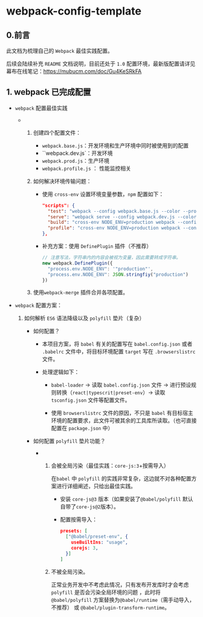 # webpack-config-template

## 0.前言

此文档为梳理自己的 `Webpack` 最佳实践配置。

后续会陆续补充 `README` 文档说明，目前还处于 `1.0` 配置环境，最新版配置请详见幕布在线笔记：https://mubucm.com/doc/Gu4KeSRkFA



## 1. webpack 已完成配置

- `webpack` 配置最佳实践

  - 1. 创建四个配置文件：

       - `webpack.base.js`：开发环境和生产环境中同时被使用到的配置
       - ``webpack.dev.js`：开发环境
       - `webpack.prod.js`：生产环境
       - `webpack.profile.js` ： 性能监控相关

    2. 如何解决环境传输问题：

       - 使用 `cross-env` 设置环境变量参数，`npm` 配置如下：

         ```json
         "scripts": {
           "test": "webpack --config webpack.base.js --color --progress",
           "serve": "webpack serve --config webpack.dev.js --color --progress",
           "build": "cross-env NODE_ENV=production webpack --config webpack.prod.js --json >stats.json",
           "profile": "cross-env NODE_ENV=production webpack --config webpack.profile.js  --profile "
         },
         ```

       - 补充方案：使用 `DefinePlugin` 插件（不推荐）

         ```javascript
         // 注意写法，字符串内的内容会被视为变量，因此需要转成字符串。
         new webpack.DefinePlugin({
           "process.env.NODE_ENV": '"production"',
           "process.env.NODE_ENV": JSON.stringfiy("production")
         })
         ```

    3. 使用`webpack-merge` 插件合并各项配置。

- `webpack` 配置方案：

  1. 如何解析 `ES6` 语法降级以及 `polyfill` 垫片（复杂）

     - 如何配置？

       - 本项目方案，将 `babel` 有关的配置写在 `babel.config.json` 或者 `.babelrc` 文件中，将目标环境配置 `target` 写在 `.browserslistrc` 文件。

       - 处理逻辑如下：

         - `babel-loader` $\rightarrow$  读取 `babel.config.json` 文件 $\rightarrow$ 进行预设规则转换（`react|typescrit|preset-env`）$\rightarrow$ 读取 `tsconfig.json` 文件等配置文件。

         - 使用 `browserslistrc` 文件的原因，不只是 `babel` 有目标宿主环境的配置要求，此文件可被其余的工具库所读取。（也可直接配置在 `package.json` 中）

     - 如何配置 `polyfill` 垫片功能？

       - 1. 会被全局污染（最佳实践：`core-js:3`+按需导入）

            在`babel` 中 `polyfill` 的实践非常复杂，这边就不对各种配置方案进行详细阐述，只给出最佳实践。

            - 安装 `core-js@3` 版本（如果安装了`@babel/polyfill` 默认自带了`core-js@2`版本）。

            - 配置按需导入：

              ```json
              presets: [
                ["@babel/preset-env", {
                  useBuiltIns: "usage",
                  corejs: 3,
                }]
              ]
              ```

         2. 不被全局污染。

            正常业务开发中不考虑此情况，只有发布开发库时才会考虑`polyfill` 是否会污染全局环境的问题 ，此时将`@babel/polyfill` 方案替换为`@babel/runtime`（需手动导入，不推荐） 或 `@babel/plugin-transform-runtime`。

         

         

     

